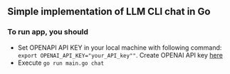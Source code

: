 ## Simple implementation of LLM CLI chat in Go
### To run app, you should 
* Set OPENAPI API KEY in your local machine with following command: `export OPENAI_API_KEY="your_API_key""`. Create OPENAI API key [here](https://platform.openai.com/api-keys) 
* Execute `go run main.go chat`